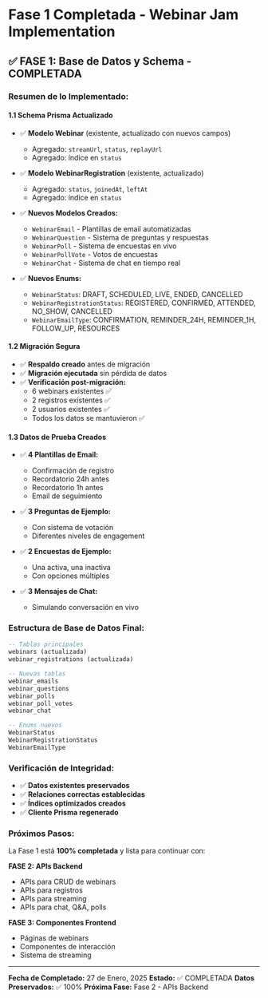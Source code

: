 # Fase 1 Completada - Webinar Jam Implementation

## ✅ **FASE 1: Base de Datos y Schema - COMPLETADA**

### **Resumen de lo Implementado:**

#### **1.1 Schema Prisma Actualizado**
- ✅ **Modelo Webinar** (existente, actualizado con nuevos campos)
  - Agregado: `streamUrl`, `status`, `replayUrl`
  - Agregado: índice en `status`
  
- ✅ **Modelo WebinarRegistration** (existente, actualizado)
  - Agregado: `status`, `joinedAt`, `leftAt`
  - Agregado: índice en `status`

- ✅ **Nuevos Modelos Creados:**
  - `WebinarEmail` - Plantillas de email automatizadas
  - `WebinarQuestion` - Sistema de preguntas y respuestas
  - `WebinarPoll` - Sistema de encuestas en vivo
  - `WebinarPollVote` - Votos de encuestas
  - `WebinarChat` - Sistema de chat en tiempo real

- ✅ **Nuevos Enums:**
  - `WebinarStatus`: DRAFT, SCHEDULED, LIVE, ENDED, CANCELLED
  - `WebinarRegistrationStatus`: REGISTERED, CONFIRMED, ATTENDED, NO_SHOW, CANCELLED
  - `WebinarEmailType`: CONFIRMATION, REMINDER_24H, REMINDER_1H, FOLLOW_UP, RESOURCES

#### **1.2 Migración Segura**
- ✅ **Respaldo creado** antes de migración
- ✅ **Migración ejecutada** sin pérdida de datos
- ✅ **Verificación post-migración:**
  - 6 webinars existentes ✅
  - 2 registros existentes ✅
  - 2 usuarios existentes ✅
  - Todos los datos se mantuvieron ✅

#### **1.3 Datos de Prueba Creados**
- ✅ **4 Plantillas de Email:**
  - Confirmación de registro
  - Recordatorio 24h antes
  - Recordatorio 1h antes
  - Email de seguimiento

- ✅ **3 Preguntas de Ejemplo:**
  - Con sistema de votación
  - Diferentes niveles de engagement

- ✅ **2 Encuestas de Ejemplo:**
  - Una activa, una inactiva
  - Con opciones múltiples

- ✅ **3 Mensajes de Chat:**
  - Simulando conversación en vivo

### **Estructura de Base de Datos Final:**

```sql
-- Tablas principales
webinars (actualizada)
webinar_registrations (actualizada)

-- Nuevas tablas
webinar_emails
webinar_questions  
webinar_polls
webinar_poll_votes
webinar_chat

-- Enums nuevos
WebinarStatus
WebinarRegistrationStatus  
WebinarEmailType
```

### **Verificación de Integridad:**
- ✅ **Datos existentes preservados**
- ✅ **Relaciones correctas establecidas**
- ✅ **Índices optimizados creados**
- ✅ **Cliente Prisma regenerado**

### **Próximos Pasos:**
La Fase 1 está **100% completada** y lista para continuar con:

**FASE 2: APIs Backend**
- APIs para CRUD de webinars
- APIs para registros
- APIs para streaming
- APIs para chat, Q&A, polls

**FASE 3: Componentes Frontend**
- Páginas de webinars
- Componentes de interacción
- Sistema de streaming

---

**Fecha de Completado:** 27 de Enero, 2025
**Estado:** ✅ COMPLETADA
**Datos Preservados:** ✅ 100%
**Próxima Fase:** Fase 2 - APIs Backend 